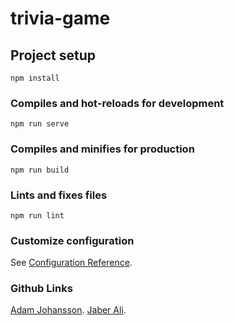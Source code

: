 # trivia-game

## Project setup
```
npm install
```

### Compiles and hot-reloads for development
```
npm run serve
```

### Compiles and minifies for production
```
npm run build
```

### Lints and fixes files
```
npm run lint
```

### Customize configuration
See [Configuration Reference](https://cli.vuejs.org/config/).

### Github Links
 [Adam Johansson](https://github.com/Adamjohansson123/).
 [Jaber Ali](https://github.com/Jaber-Ali).
